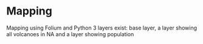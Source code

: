 # Mapping
 Mapping using Folium and Python
 3 layers exist: base layer, a layer showing all volcanoes in NA and a layer showing population
